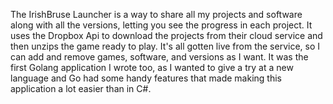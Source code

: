 The IrishBruse Launcher is a way to share all my projects and software along with all the versions, letting you see the progress in each project.
It uses the Dropbox Api to download the projects from their cloud service and then unzips the game ready to play.
It's all gotten live from the service, so I can add and remove games, software, and versions as I want.
It was the first Golang application I wrote too, as I wanted to give a try at a new language and Go had some handy features that made making this application a lot easier than in C#.
